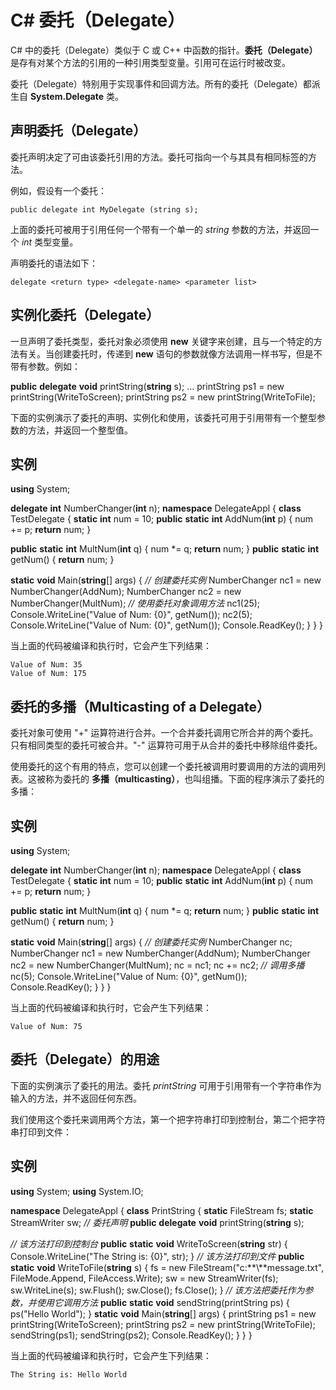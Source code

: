 # C# 委托（Delegate）

C# 中的委托（Delegate）类似于 C 或 C++ 中函数的指针。**委托（Delegate）** 是存有对某个方法的引用的一种引用类型变量。引用可在运行时被改变。

委托（Delegate）特别用于实现事件和回调方法。所有的委托（Delegate）都派生自 **System.Delegate** 类。

## 声明委托（Delegate）

委托声明决定了可由该委托引用的方法。委托可指向一个与其具有相同标签的方法。

例如，假设有一个委托：

```
public delegate int MyDelegate (string s);
```

上面的委托可被用于引用任何一个带有一个单一的 *string* 参数的方法，并返回一个 *int* 类型变量。

声明委托的语法如下：

```
delegate <return type> <delegate-name> <parameter list>
```

## 实例化委托（Delegate）

一旦声明了委托类型，委托对象必须使用 **new** 关键字来创建，且与一个特定的方法有关。当创建委托时，传递到 **new** 语句的参数就像方法调用一样书写，但是不带有参数。例如：

**public** **delegate** **void** printString(**string** s);
...
printString ps1 = new printString(WriteToScreen);
printString ps2 = new printString(WriteToFile);

下面的实例演示了委托的声明、实例化和使用，该委托可用于引用带有一个整型参数的方法，并返回一个整型值。

## 实例

**using** System;

**delegate** **int** NumberChanger(**int** n);
**namespace** DelegateAppl
{
  **class** TestDelegate
  {
   **static** **int** num = 10;
   **public** **static** **int** AddNum(**int** p)
   {
     num += p;
     **return** num;
   }

   **public** **static** **int** MultNum(**int** q)
   {
     num *= q;
     **return** num;
   }
   **public** **static** **int** getNum()
   {
     **return** num;
   }

   **static** **void** Main(**string**[] args)
   {
     *// 创建委托实例*
     NumberChanger nc1 = new NumberChanger(AddNum);
     NumberChanger nc2 = new NumberChanger(MultNum);
     *// 使用委托对象调用方法*
     nc1(25);
     Console.WriteLine("Value of Num: {0}", getNum());
     nc2(5);
     Console.WriteLine("Value of Num: {0}", getNum());
     Console.ReadKey();
   }
  }
}

当上面的代码被编译和执行时，它会产生下列结果：

```
Value of Num: 35
Value of Num: 175
```

## 委托的多播（Multicasting of a Delegate）

委托对象可使用 "+" 运算符进行合并。一个合并委托调用它所合并的两个委托。只有相同类型的委托可被合并。"-" 运算符可用于从合并的委托中移除组件委托。

使用委托的这个有用的特点，您可以创建一个委托被调用时要调用的方法的调用列表。这被称为委托的 **多播（multicasting）**，也叫组播。下面的程序演示了委托的多播：

## 实例

**using** System;

**delegate** **int** NumberChanger(**int** n);
**namespace** DelegateAppl
{
  **class** TestDelegate
  {
   **static** **int** num = 10;
   **public** **static** **int** AddNum(**int** p)
   {
     num += p;
     **return** num;
   }

   **public** **static** **int** MultNum(**int** q)
   {
     num *= q;
     **return** num;
   }
   **public** **static** **int** getNum()
   {
     **return** num;
   }

   **static** **void** Main(**string**[] args)
   {
     *// 创建委托实例*
     NumberChanger nc;
     NumberChanger nc1 = new NumberChanger(AddNum);
     NumberChanger nc2 = new NumberChanger(MultNum);
     nc = nc1;
     nc += nc2;
     *// 调用多播*
     nc(5);
     Console.WriteLine("Value of Num: {0}", getNum());
     Console.ReadKey();
   }
  }
}

当上面的代码被编译和执行时，它会产生下列结果：

```
Value of Num: 75
```

## 委托（Delegate）的用途

下面的实例演示了委托的用法。委托 *printString* 可用于引用带有一个字符串作为输入的方法，并不返回任何东西。

我们使用这个委托来调用两个方法，第一个把字符串打印到控制台，第二个把字符串打印到文件：

## 实例

**using** System;
**using** System.IO;

**namespace** DelegateAppl
{
  **class** PrintString
  {
   **static** FileStream fs;
   **static** StreamWriter sw;
   *// 委托声明*
   **public** **delegate** **void** printString(**string** s);

   *// 该方法打印到控制台*
   **public** **static** **void** WriteToScreen(**string** str)
   {
     Console.WriteLine("The String is: {0}", str);
   }
   *// 该方法打印到文件*
   **public** **static** **void** WriteToFile(**string** s)
   {
     fs = new FileStream("c:**\\**message.txt", FileMode.Append, FileAccess.Write);
     sw = new StreamWriter(fs);
     sw.WriteLine(s);
     sw.Flush();
     sw.Close();
     fs.Close();
   }
   *// 该方法把委托作为参数，并使用它调用方法*
   **public** **static** **void** sendString(printString ps)
   {
     ps("Hello World");
   }
   **static** **void** Main(**string**[] args)
   {
     printString ps1 = new printString(WriteToScreen);
     printString ps2 = new printString(WriteToFile);
     sendString(ps1);
     sendString(ps2);
     Console.ReadKey();
   }
  }
}

当上面的代码被编译和执行时，它会产生下列结果：

```
The String is: Hello World
```